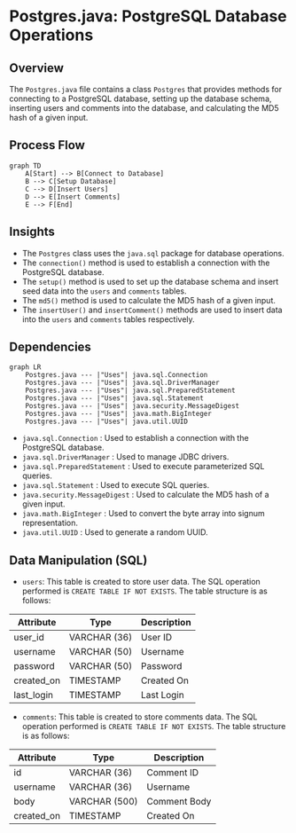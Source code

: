 # Postgres.java: PostgreSQL Database Operations

## Overview
The `Postgres.java` file contains a class `Postgres` that provides methods for connecting to a PostgreSQL database, setting up the database schema, inserting users and comments into the database, and calculating the MD5 hash of a given input.

## Process Flow

```mermaid
graph TD
    A[Start] --> B[Connect to Database]
    B --> C[Setup Database]
    C --> D[Insert Users]
    D --> E[Insert Comments]
    E --> F[End]
```

## Insights
- The `Postgres` class uses the `java.sql` package for database operations.
- The `connection()` method is used to establish a connection with the PostgreSQL database.
- The `setup()` method is used to set up the database schema and insert seed data into the `users` and `comments` tables.
- The `md5()` method is used to calculate the MD5 hash of a given input.
- The `insertUser()` and `insertComment()` methods are used to insert data into the `users` and `comments` tables respectively.

## Dependencies
```mermaid
graph LR
    Postgres.java --- |"Uses"| java.sql.Connection
    Postgres.java --- |"Uses"| java.sql.DriverManager
    Postgres.java --- |"Uses"| java.sql.PreparedStatement
    Postgres.java --- |"Uses"| java.sql.Statement
    Postgres.java --- |"Uses"| java.security.MessageDigest
    Postgres.java --- |"Uses"| java.math.BigInteger
    Postgres.java --- |"Uses"| java.util.UUID
```
- `java.sql.Connection` : Used to establish a connection with the PostgreSQL database.
- `java.sql.DriverManager` : Used to manage JDBC drivers.
- `java.sql.PreparedStatement` : Used to execute parameterized SQL queries.
- `java.sql.Statement` : Used to execute SQL queries.
- `java.security.MessageDigest` : Used to calculate the MD5 hash of a given input.
- `java.math.BigInteger` : Used to convert the byte array into signum representation.
- `java.util.UUID` : Used to generate a random UUID.

## Data Manipulation (SQL)
- `users`: This table is created to store user data. The SQL operation performed is `CREATE TABLE IF NOT EXISTS`. The table structure is as follows:

| Attribute  | Type         | Description |
|------------|--------------|-------------|
| user_id    | VARCHAR (36) | User ID     |
| username   | VARCHAR (50) | Username    |
| password   | VARCHAR (50) | Password    |
| created_on | TIMESTAMP    | Created On  |
| last_login | TIMESTAMP    | Last Login  |

- `comments`: This table is created to store comments data. The SQL operation performed is `CREATE TABLE IF NOT EXISTS`. The table structure is as follows:

| Attribute  | Type         | Description |
|------------|--------------|-------------|
| id         | VARCHAR (36) | Comment ID  |
| username   | VARCHAR (36) | Username    |
| body       | VARCHAR (500)| Comment Body|
| created_on | TIMESTAMP    | Created On  |
